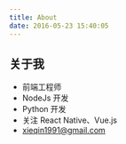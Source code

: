 ```yaml
---
title: About
date: 2016-05-23 15:40:05
---
```


## 关于我
- 前端工程师
- NodeJs 开发
- Python 开发
- 关注 React Native、Vue.js
- <xieqin1991@gmail.com>